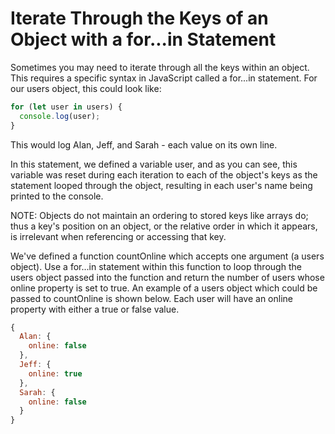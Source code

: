 # Iterate Through the Keys of an Object with a for...in Statement
Sometimes you may need to iterate through all the keys within an object. This requires a specific syntax in JavaScript called a for...in statement. For our users object, this could look like:
```javascript
for (let user in users) {
  console.log(user);
}
```
This would log Alan, Jeff, and Sarah - each value on its own line.

In this statement, we defined a variable user, and as you can see, this variable was reset during each iteration to each of the object's keys as the statement looped through the object, resulting in each user's name being printed to the console.

NOTE: Objects do not maintain an ordering to stored keys like arrays do; thus a key's position on an object, or the relative order in which it appears, is irrelevant when referencing or accessing that key.

We've defined a function countOnline which accepts one argument (a users object). Use a for...in statement within this function to loop through the users object passed into the function and return the number of users whose online property is set to true. An example of a users object which could be passed to countOnline is shown below. Each user will have an online property with either a true or false value.
```javascript
{
  Alan: {
    online: false
  },
  Jeff: {
    online: true
  },
  Sarah: {
    online: false
  }
}
```
